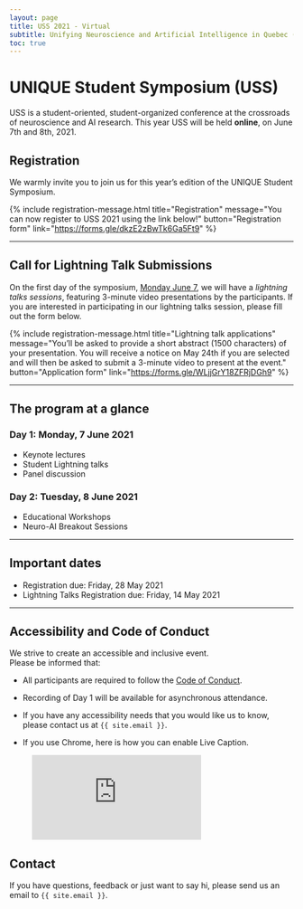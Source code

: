 ```yaml
---
layout: page
title: USS 2021 - Virtual
subtitle: Unifying Neuroscience and Artificial Intelligence in Quebec (UNIQUE) - Student Symposium
toc: true
---
```

# UNIQUE Student Symposium (USS)
USS is a student-oriented, student-organized conference at the crossroads of neuroscience and AI research. This year USS will be held **online**, on June 7th and 8th, 2021.

## Registration

We warmly invite you to join us for this year’s edition of the UNIQUE Student Symposium.  

{% include registration-message.html title="Registration" message="You can now register to USS 2021 using the link below!" button="Registration form" link="https://forms.gle/dkzE2zBwTk6Ga5Ft9" %}

---

## Call for Lightning Talk Submissions

On the first day of the symposium, [Monday June 7](schedule), we will have a _lightning talks sessions_, featuring 3-minute video presentations by the participants. If you are interested in participating in our lightning talks session, please fill out the form below.

{% include registration-message.html title="Lightning talk applications" message="You’ll be asked to provide a short abstract (1500 characters) of your presentation. You will receive a notice on May 24th if you are selected and will then be asked to submit a 3-minute video to present at the event." button="Application form" link="https://forms.gle/WLjjGrY18ZFRjDGh9" %}

---

## The program at a glance

### Day 1: Monday, 7 June 2021

- Keynote lectures
- Student Lightning talks
- Panel discussion

### Day 2: Tuesday, 8 June 2021

- Educational Workshops
- Neuro-AI Breakout Sessions

---

## Important dates

* Registration due: Friday, 28 May 2021  
* Lightning Talks Registration due: Friday, 14 May 2021

---

## Accessibility and Code of Conduct
We strive to create an accessible and inclusive event.  
Please be informed that: 
- All participants are required to follow the [Code of Conduct](coc).
- Recording of Day 1 will be available for asynchronous attendance.
- If you have any accessibility needs that you would like us to know, please contact us at  `{{ site.email }}`.

- If you use Chrome, here is how you can enable Live Caption.
<figure class="video_container">
    <iframe src="https://www.youtube.com/embed/KDP8a5s8yaU" frameborder="0" allowfullscreen="true"> </iframe>
</figure>


## Contact

If you have questions, feedback or just want to say hi, please send us an email to `{{ site.email }}`.
